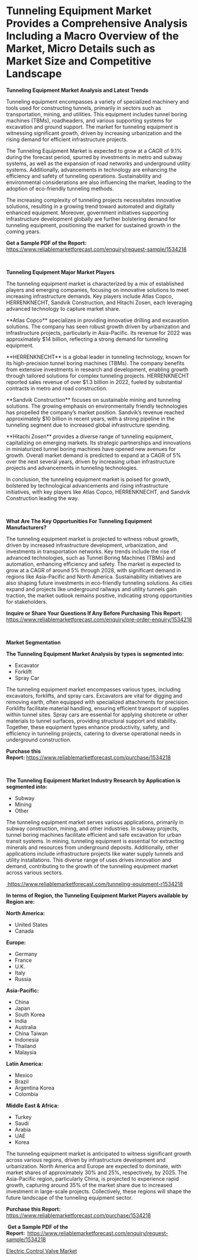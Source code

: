 <p><h1>Tunneling Equipment Market Provides a Comprehensive Analysis Including a Macro Overview of the Market, Micro Details such as Market Size and Competitive Landscape</h1></p><p><strong>Tunneling Equipment Market Analysis and Latest Trends</strong></p>
<p><p>Tunneling equipment encompasses a variety of specialized machinery and tools used for constructing tunnels, primarily in sectors such as transportation, mining, and utilities. This equipment includes tunnel boring machines (TBMs), roadheaders, and various supporting systems for excavation and ground support. The market for tunneling equipment is witnessing significant growth, driven by increasing urbanization and the rising demand for efficient infrastructure projects.</p><p>The Tunneling Equipment Market is expected to grow at a CAGR of 9.1% during the forecast period, spurred by investments in metro and subway systems, as well as the expansion of road networks and underground utility systems. Additionally, advancements in technology are enhancing the efficiency and safety of tunneling operations. Sustainability and environmental considerations are also influencing the market, leading to the adoption of eco-friendly tunneling methods.</p><p>The increasing complexity of tunneling projects necessitates innovative solutions, resulting in a growing trend toward automated and digitally enhanced equipment. Moreover, government initiatives supporting infrastructure development globally are further bolstering demand for tunneling equipment, positioning the market for sustained growth in the coming years.</p></p>
<p><strong>Get a Sample PDF of the Report:&nbsp;</strong> <a href="https://www.reliablemarketforecast.com/enquiry/request-sample/1534218?utm_campaign=2320&utm_medium=2&utm_source=Github&utm_content=ia&utm_term=08042025&utm_id=tunneling-equipment">https://www.reliablemarketforecast.com/enquiry/request-sample/1534218</a></p>
<p>&nbsp;</p>
<p><strong>Tunneling Equipment Major Market Players</strong></p>
<p><p>The tunneling equipment market is characterized by a mix of established players and emerging companies, focusing on innovative solutions to meet increasing infrastructure demands. Key players include Atlas Copco, HERRENKNECHT, Sandvik Construction, and Hitachi Zosen, each leveraging advanced technology to capture market share.</p><p>**Atlas Copco** specializes in providing innovative drilling and excavation solutions. The company has seen robust growth driven by urbanization and infrastructure projects, particularly in Asia-Pacific. Its revenue for 2022 was approximately $14 billion, reflecting a strong demand for tunneling equipment.</p><p>**HERRENKNECHT** is a global leader in tunneling technology, known for its high-precision tunnel boring machines (TBMs). The company benefits from extensive investments in research and development, enabling growth through tailored solutions for complex tunneling projects. HERRENKNECHT reported sales revenue of over $1.3 billion in 2022, fueled by substantial contracts in metro and road construction.</p><p>**Sandvik Construction** focuses on sustainable mining and tunneling solutions. The growing emphasis on environmentally friendly technologies has propelled the company’s market position. Sandvik’s revenue reached approximately $10 billion in recent years, with a strong pipeline in the tunneling segment due to increased global infrastructure spending.</p><p>**Hitachi Zosen** provides a diverse range of tunneling equipment, capitalizing on emerging markets. Its strategic partnerships and innovations in miniaturized tunnel boring machines have opened new avenues for growth. Overall market demand is predicted to expand at a CAGR of 5% over the next several years, driven by increasing urban infrastructure projects and advancements in tunneling technologies.</p><p>In conclusion, the tunneling equipment market is poised for growth, bolstered by technological advancements and rising infrastructure initiatives, with key players like Atlas Copco, HERRENKNECHT, and Sandvik Construction leading the way.</p></p>
<p>&nbsp;</p>
<p><strong>What Are The Key Opportunities For Tunneling Equipment Manufacturers?</strong></p>
<p><p>The tunneling equipment market is projected to witness robust growth, driven by increased infrastructure development, urbanization, and investments in transportation networks. Key trends include the rise of advanced technologies, such as Tunnel Boring Machines (TBMs) and automation, enhancing efficiency and safety. The market is expected to grow at a CAGR of around 5% through 2028, with significant demand in regions like Asia-Pacific and North America. Sustainability initiatives are also shaping future investments in eco-friendly tunneling solutions. As cities expand and projects like underground railways and utility tunnels gain traction, the market outlook remains positive, indicating strong opportunities for stakeholders.</p></p>
<p><strong>Inquire or Share Your Questions If Any Before Purchasing This Report:</strong> <a href="https://www.reliablemarketforecast.com/enquiry/pre-order-enquiry/1534218?utm_campaign=2320&utm_medium=2&utm_source=Github&utm_content=ia&utm_term=08042025&utm_id=tunneling-equipment">https://www.reliablemarketforecast.com/enquiry/pre-order-enquiry/1534218</a></p>
<p>&nbsp;</p>
<p><strong>Market Segmentation</strong></p>
<p><strong>The Tunneling Equipment Market Analysis by types is segmented into:</strong></p>
<p><ul><li>Excavator</li><li>Forklift</li><li>Spray Car</li></ul></p>
<p><p>The tunneling equipment market encompasses various types, including excavators, forklifts, and spray cars. Excavators are vital for digging and removing earth, often equipped with specialized attachments for precision. Forklifts facilitate material handling, ensuring efficient transport of supplies within tunnel sites. Spray cars are essential for applying shotcrete or other materials to tunnel surfaces, providing structural support and stability. Together, these equipment types enhance productivity, safety, and efficiency in tunneling projects, catering to diverse operational needs in underground construction.</p></p>
<p><strong>Purchase this Report:&nbsp;</strong><a href="https://www.reliablemarketforecast.com/purchase/1534218?utm_campaign=2320&utm_medium=2&utm_source=Github&utm_content=ia&utm_term=08042025&utm_id=tunneling-equipment">https://www.reliablemarketforecast.com/purchase/1534218</a></p>
<p>&nbsp;</p>
<p><strong>The Tunneling Equipment Market Industry Research by Application is segmented into:</strong></p>
<p><ul><li>Subway</li><li>Mining</li><li>Other</li></ul></p>
<p><p>The tunneling equipment market serves various applications, primarily in subway construction, mining, and other industries. In subway projects, tunnel boring machines facilitate efficient and safe excavation for urban transit systems. In mining, tunneling equipment is essential for extracting minerals and resources from underground deposits. Additionally, other applications include infrastructure projects like water supply tunnels and utility installations. This diverse range of uses drives innovation and demand, contributing to the growth of the tunneling equipment market across various sectors.</p></p>
<p><a href="https://www.reliablemarketforecast.com/tunneling-equipment-r1534218?utm_campaign=2320&utm_medium=2&utm_source=Github&utm_content=ia&utm_term=08042025&utm_id=tunneling-equipment">&nbsp;https://www.reliablemarketforecast.com/tunneling-equipment-r1534218</a></p>
<p><strong>In terms of Region, the Tunneling Equipment Market Players available by Region are:</strong></p>
<p>
    <p> <strong> North America: </strong>
        <ul>
            <li>United States</li>
            <li>Canada</li>
        </ul>
        </p> 
    <p> <strong> Europe: </strong>
        <ul>
            <li>Germany</li>
            <li>France</li>
            <li>U.K.</li>
            <li>Italy</li>
            <li>Russia</li>
        </ul>
        </p> 
    <p> <strong> Asia-Pacific: </strong>
        <ul>
            <li>China</li>
            <li>Japan</li>
            <li>South Korea</li>
            <li>India</li>
            <li>Australia</li>
            <li>China Taiwan</li>
            <li>Indonesia</li>
            <li>Thailand</li>
            <li>Malaysia</li>
        </ul>
        </p> 
    <p> <strong> Latin America: </strong>
        <ul>
            <li>Mexico</li>
            <li>Brazil</li>
            <li>Argentina Korea</li>
            <li>Colombia</li>
        </ul>
        </p> 
    <p> <strong> Middle East & Africa: </strong>
        <ul>
            <li>Turkey</li>
            <li>Saudi</li>
            <li>Arabia</li>
            <li>UAE</li>
            <li>Korea</li>
        </ul>
    </p>
    </p>
<p><p>The tunneling equipment market is anticipated to witness significant growth across various regions, driven by infrastructure development and urbanization. North America and Europe are expected to dominate, with market shares of approximately 30% and 25%, respectively, by 2025. The Asia-Pacific region, particularly China, is projected to experience rapid growth, capturing around 35% of the market share due to increased investment in large-scale projects. Collectively, these regions will shape the future landscape of the tunneling equipment sector.</p></p>
<p><strong>Purchase this Report: </strong><a href="https://www.reliablemarketforecast.com/purchase/1534218?utm_campaign=2320&utm_medium=2&utm_source=Github&utm_content=ia&utm_term=08042025&utm_id=tunneling-equipment">https://www.reliablemarketforecast.com/purchase/1534218</a></p>
<p>&nbsp;<strong>Get a Sample PDF of the Report:&nbsp;&nbsp;</strong><a href="https://www.reliablemarketforecast.com/enquiry/request-sample/1534218?utm_campaign=2320&utm_medium=2&utm_source=Github&utm_content=ia&utm_term=08042025&utm_id=tunneling-equipment">https://www.reliablemarketforecast.com/enquiry/request-sample/1534218</a></p>
<p><strong></strong></p>
<p><p><a href="https://github.com/erkidrhoy/Market-Research-Report-List-1/blob/main/electric-control-valve-market.md?utm_campaign=2320&utm_medium=2&utm_source=Github&utm_content=ia&utm_term=08042025&utm_id=tunneling-equipment">Electric Control Valve Market</a></p></p>